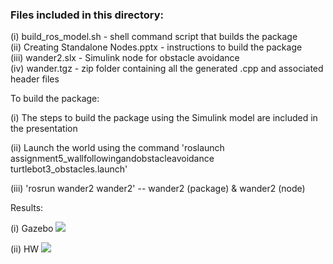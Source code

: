 ### Files included in this directory:

(i)   build_ros_model.sh - shell command script that builds the package\
(ii)  Creating Standalone Nodes.pptx - instructions to build the package\
(iii) wander2.slx - Simulink node for obstacle avoidance\
(iv)  wander.tgz - zip folder containing all the generated .cpp and associated header files

To build the package:

(i) The steps to build the package using the Simulink model are included in the presentation

(ii) Launch the world using the command 'roslaunch assignment5_wallfollowingandobstacleavoidance turtlebot3_obstacles.launch'

(iii) 'rosrun wander2 wander2' -- wander2 (package) & wander2 (node)

Results:

(i) Gazebo
![](https://github.com/vasudevpurohit/AUE8230Spring22_Team2/blob/master/Standalone_Node/obstacleAvoidance.gif)

(ii) HW
![](https://github.com/vasudevpurohit/AUE8230Spring22_Team2/blob/master/Standalone_Node/standalone_node.gif)
